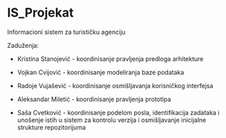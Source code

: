 # IS_Projekat



Informacioni sistem za turističku agenciju

Zaduženja:

* Kristina Stanojević -  koordinisanje pravljenja predloga arhitekture

* Vojkan Cvijović - koordinisanje modeliranja baze podataka

* Radoje Vujašević -  koordinisanje osmišljavanja korisničkog interfejsa

* Aleksandar Miletić - koordinisanje pravljenja prototipa

* Saša Cvetković - koordinisanje podelom posla, identifikacija zadataka i unošenje istih u sistem za kontrolu verzija i osmišljavanje inicijalne strukture repozitorijuma
